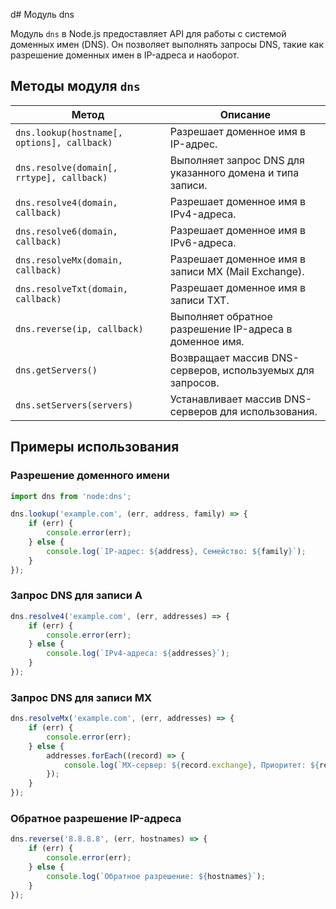 d# Модуль dns

Модуль `dns` в Node.js предоставляет API для работы с системой доменных имен (DNS). Он позволяет выполнять запросы DNS, такие как разрешение доменных имен в IP-адреса и наоборот.

## Методы модуля `dns`

| Метод                          | Описание                                                                 |
|--------------------------------|--------------------------------------------------------------------------|
| `dns.lookup(hostname[, options], callback)` | Разрешает доменное имя в IP-адрес.                               |
| `dns.resolve(domain[, rrtype], callback)` | Выполняет запрос DNS для указанного домена и типа записи.         |
| `dns.resolve4(domain, callback)` | Разрешает доменное имя в IPv4-адреса.                               |
| `dns.resolve6(domain, callback)` | Разрешает доменное имя в IPv6-адреса.                               |
| `dns.resolveMx(domain, callback)` | Разрешает доменное имя в записи MX (Mail Exchange).                 |
| `dns.resolveTxt(domain, callback)` | Разрешает доменное имя в записи TXT.                                |
| `dns.reverse(ip, callback)`    | Выполняет обратное разрешение IP-адреса в доменное имя.              |
| `dns.getServers()`             | Возвращает массив DNS-серверов, используемых для запросов.           |
| `dns.setServers(servers)`      | Устанавливает массив DNS-серверов для использования.                  |

## Примеры использования

### Разрешение доменного имени

```javascript
import dns from 'node:dns';

dns.lookup('example.com', (err, address, family) => {
    if (err) {
        console.error(err);
    } else {
        console.log(`IP-адрес: ${address}, Семейство: ${family}`);
    }
});
```

### Запрос DNS для записи A

```javascript
dns.resolve4('example.com', (err, addresses) => {
    if (err) {
        console.error(err);
    } else {
        console.log(`IPv4-адреса: ${addresses}`);
    }
});
```

### Запрос DNS для записи MX

```javascript
dns.resolveMx('example.com', (err, addresses) => {
    if (err) {
        console.error(err);
    } else {
        addresses.forEach((record) => {
            console.log(`MX-сервер: ${record.exchange}, Приоритет: ${record.priority}`);
        });
    }
});
```

### Обратное разрешение IP-адреса

```javascript
dns.reverse('8.8.8.8', (err, hostnames) => {
    if (err) {
        console.error(err);
    } else {
        console.log(`Обратное разрешение: ${hostnames}`);
    }
});
```

```
